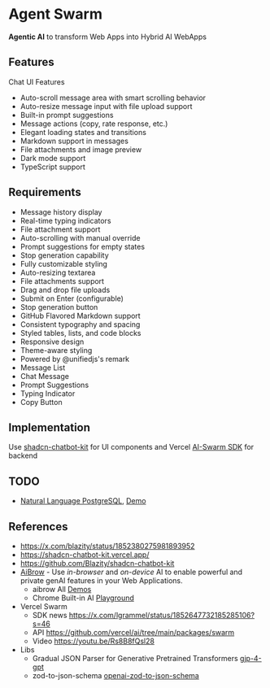 # Agent Swarm

**Agentic AI** to transform  Web Apps into Hybrid AI WebApps

## Features

Chat UI Features

- Auto-scroll message area with smart scrolling behavior
- Auto-resize message input with file upload support
- Built-in prompt suggestions
- Message actions (copy, rate response, etc.)
- Elegant loading states and transitions
- Markdown support in messages
- File attachments and image preview
- Dark mode support
- TypeScript support

## Requirements

- Message history display
- Real-time typing indicators
- File attachment support
- Auto-scrolling with manual override
- Prompt suggestions for empty states
- Stop generation capability
- Fully customizable styling
- Auto-resizing textarea
- File attachments support
- Drag and drop file uploads
- Submit on Enter (configurable)
- Stop generation button
- GitHub Flavored Markdown support
- Consistent typography and spacing
- Styled tables, lists, and code blocks
- Responsive design
- Theme-aware styling
- Powered by @unifiedjs's remark
- Message List
- Chat Message
- Prompt Suggestions
- Typing Indicator
- Copy Button

## Implementation

Use [shadcn-chatbot-kit](https://github.com/Blazity/shadcn-chatbot-kit) for UI components and Vercel [AI-Swarm SDK](https://github.com/vercel/ai/tree/main/packages/swarm) for backend

## TODO

- [Natural Language PostgreSQL](https://github.com/vercel-labs/natural-language-postgres), [Demo](https://natural-language-postgres.vercel.app/)

## References

- <https://x.com/blazity/status/1852380275981893952>
- <https://shadcn-chatbot-kit.vercel.app/>
- <https://github.com/Blazity/shadcn-chatbot-kit>
- [AiBrow](https://aibrow.ai/) - Use *in-browser* and *on-device* AI to enable powerful and private genAI features in your Web Applications.
  - aibrow All [Demos](https://aibrow.ai/demo.html)
  - Chrome Built-in AI [Playground](https://ai.zaps.dev/)
- Vercel Swarm
  - SDK news <https://x.com/lgrammel/status/1852647732185285106?s=46>
  - API <https://github.com/vercel/ai/tree/main/packages/swarm>
  - Video <https://youtu.be/Rs8B8fQsl28>
- Libs
  - Gradual JSON Parser for Generative Pretrained Transformers [gjp-4-gpt](https://github.com/JacksonKearl/gjp-4-gpt)
  - zod-to-json-schema [openai-zod-to-json-schema](https://github.com/transitive-bullshit/openai-zod-to-json-schema)
